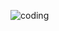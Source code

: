 ![coding](https://media.giphy.com/media/QNFhOolVeCzPQ2Mx85/giphy.gif?cid=ecf05e47arccx93molqc067fw8i421c3r6cvyu9i38dptjlq&rid=giphy.gif&ct=g)
